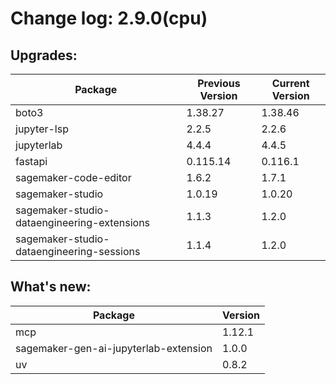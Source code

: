 # Change log: 2.9.0(cpu)

## Upgrades: 

Package | Previous Version | Current Version
---|---|---
boto3|1.38.27|1.38.46
jupyter-lsp|2.2.5|2.2.6
jupyterlab|4.4.4|4.4.5
fastapi|0.115.14|0.116.1
sagemaker-code-editor|1.6.2|1.7.1
sagemaker-studio|1.0.19|1.0.20
sagemaker-studio-dataengineering-extensions|1.1.3|1.2.0
sagemaker-studio-dataengineering-sessions|1.1.4|1.2.0

## What's new: 

Package | Version 
---|---
mcp|1.12.1
sagemaker-gen-ai-jupyterlab-extension|1.0.0
uv|0.8.2
